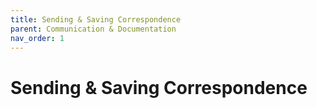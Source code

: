 ```yaml
---
title: Sending & Saving Correspondence
parent: Communication & Documentation
nav_order: 1
---
```


# Sending & Saving Correspondence
